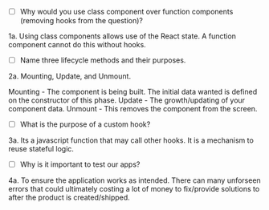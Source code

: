 - [ ] Why would you use class component over function components (removing hooks from the question)?

1a. Using class components allows use of the React state.  A function component cannot do this without hooks.      


- [ ] Name three lifecycle methods and their purposes.

2a.  Mounting, Update, and Unmount.  

Mounting - The component is being built.  The initial data wanted is defined on the constructor of this phase. 
Update - The growth/updating of your component data.
Unmount - This removes the component from the screen.  


- [ ] What is the purpose of a custom hook?

3a. Its a javascript function that may call other hooks.  It is a mechanism to reuse stateful logic.


- [ ] Why is it important to test our apps?

4a. To ensure the application works as intended.  There can many unforseen errors that could ultimately costing a lot of money to fix/provide solutions to after the product is created/shipped.  